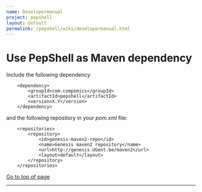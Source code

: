 ```yaml
---
name: Developermanual
project: pepshell
layout: default
permalink: /pepshell/wiki/developermanual.html
---
```


# Use PepShell as Maven dependency

Include the following dependency
```
    <dependency>
        <groupId>com.compomics</groupId>
        <artifactId>pepshell</artifactId>
        <version>X.Y</version>
    </dependency>
```
and the following repository in your _pom.xml_ file:
```
    <repositories>                   
        <repository>
            <id>genesis-maven2-repo</id>
            <name>Genesis maven2 repository</name>
            <url>http://genesis.UGent.be/maven2</url>
            <layout>default</layout>
        </repository>              
    </repositories>
```

[Go to top of page](#use-pepshell-as-maven-dependency)

----
